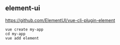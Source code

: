 ## element-ui

https://github.com/ElementUI/vue-cli-plugin-element

```
vue create my-app
cd my-app
vue add element
```

